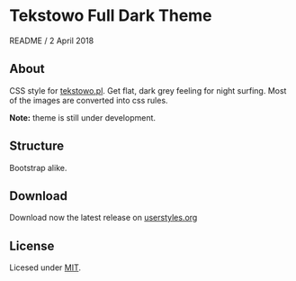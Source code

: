 
# Tekstowo Full Dark Theme

README / 2 April 2018

## About
CSS style for [tekstowo.pl](http://www.tekstowo.pl/). Get flat, dark grey feeling for night surfing. Most of the images are converted into css rules.

**Note:** theme is still under development.

## Structure
Bootstrap alike.

## Download
Download now the latest release on [userstyles.org](https://userstyles.org/styles/157867/tekstowo-full-dark)

## License
Licesed under [MIT](https://github.com/Prologh/tekstowo-full-dark/blob/master/LICENSE).
